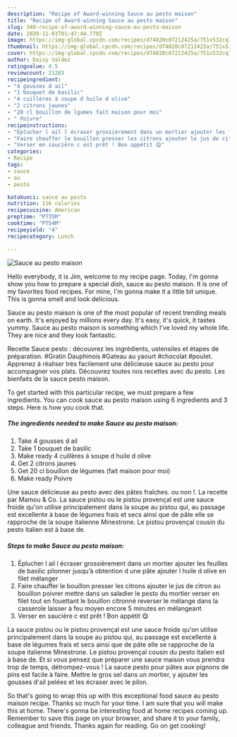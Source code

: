 ```yaml
---
description: "Recipe of Award-winning Sauce au pesto maison"
title: "Recipe of Award-winning Sauce au pesto maison"
slug: 340-recipe-of-award-winning-sauce-au-pesto-maison
date: 2020-11-01T01:47:44.770Z
image: https://img-global.cpcdn.com/recipes/d74820c07212425a/751x532cq70/sauce-au-pesto-maison-photo-principale-de-la-recette.jpg
thumbnail: https://img-global.cpcdn.com/recipes/d74820c07212425a/751x532cq70/sauce-au-pesto-maison-photo-principale-de-la-recette.jpg
cover: https://img-global.cpcdn.com/recipes/d74820c07212425a/751x532cq70/sauce-au-pesto-maison-photo-principale-de-la-recette.jpg
author: Daisy Valdez
ratingvalue: 4.5
reviewcount: 21283
recipeingredient:
- "4 gousses d ail"
- "1 bouquet de basilic"
- "4 cuillères à soupe d huile d olive"
- "2 citrons jaunes"
- "20 cl bouillon de lgumes fait maison pour moi"
- " Poivre"
recipeinstructions:
- "Éplucher l ail l écraser grossièrement dans un mortier ajouter les feuilles de basilic pilonner jusqu’à obtention d une pâte ajouter l huile d olive en filet mélanger"
- "Faire chauffer le bouillon presser les citrons ajouter le jus de citron au bouillon poivrer mettre dans un saladier le pesto du mortier verser en filet tout en fouettant le bouillon citronné reverser le mélange dans la casserole laisser à feu moyen encore 5 minutes en mélangeant"
- "Verser en saucière c est prêt ! Bon appétit 😋"
categories:
- Recipe
tags:
- sauce
- au
- pesto

katakunci: sauce au pesto 
nutrition: 116 calories
recipecuisine: American
preptime: "PT35M"
cooktime: "PT54M"
recipeyield: "4"
recipecategory: Lunch

---
```



![Sauce au pesto maison](https://img-global.cpcdn.com/recipes/d74820c07212425a/751x532cq70/sauce-au-pesto-maison-photo-principale-de-la-recette.jpg)

Hello everybody, it is Jim, welcome to my recipe page. Today, I'm gonna show you how to prepare a special dish, sauce au pesto maison. It is one of my favorites food recipes. For mine, I'm gonna make it a little bit unique. This is gonna smell and look delicious.

Sauce au pesto maison is one of the most popular of recent trending meals on earth. It's enjoyed by millions every day. It's easy, it's quick, it tastes yummy. Sauce au pesto maison is something which I've loved my whole life. They are nice and they look fantastic.

Recette Sauce pesto : découvrez les ingrédients, ustensiles et étapes de préparation. #Gratin Dauphinois #Gateau au yaourt #chocolat #poulet. Apprenez à réaliser très facilement une délicieuse sauce au pesto pour accompagner vos plats. Découvrez toutes nos recettes avec du pesto. Les bienfaits de la sauce pesto maison.


To get started with this particular recipe, we must prepare a few ingredients. You can cook sauce au pesto maison using 6 ingredients and 3 steps. Here is how you cook that.

<!--inarticleads1-->

##### The ingredients needed to make Sauce au pesto maison:

1. Take 4 gousses d ail
1. Take 1 bouquet de basilic
1. Make ready 4 cuillères à soupe d huile d olive
1. Get 2 citrons jaunes
1. Get 20 cl bouillon de légumes (fait maison pour moi)
1. Make ready  Poivre


Une sauce délicieuse au pesto avec des pâtes fraîches. ou non !. La recette par Mamou &amp; Co. La sauce pistou ou le pistou provençal est une sauce froide qu&#39;on utilise principalement dans la soupe au pistou qui, au passage est excellente à base de légumes frais et secs ainsi que de pâte elle se rapproche de la soupe italienne Minestrone. Le pistou provençal cousin du pesto italien est à base de. 

<!--inarticleads2-->

##### Steps to make Sauce au pesto maison:

1. Éplucher l ail l écraser grossièrement dans un mortier ajouter les feuilles de basilic pilonner jusqu’à obtention d une pâte ajouter l huile d olive en filet mélanger
1. Faire chauffer le bouillon presser les citrons ajouter le jus de citron au bouillon poivrer mettre dans un saladier le pesto du mortier verser en filet tout en fouettant le bouillon citronné reverser le mélange dans la casserole laisser à feu moyen encore 5 minutes en mélangeant
1. Verser en saucière c est prêt ! Bon appétit 😋


La sauce pistou ou le pistou provençal est une sauce froide qu&#39;on utilise principalement dans la soupe au pistou qui, au passage est excellente à base de légumes frais et secs ainsi que de pâte elle se rapproche de la soupe italienne Minestrone. Le pistou provençal cousin du pesto italien est à base de. Et si vous pensez que préparer une sauce maison vous prendra trop de temps, détrompez-vous ! La sauce pesto pour pâtes aux pignons de pins est facile à faire. Mettre le gros sel dans un mortier, y ajouter les gousses d&#39;ail pelées et les écraser avec le pilon. 

So that's going to wrap this up with this exceptional food sauce au pesto maison recipe. Thanks so much for your time. I am sure that you will make this at home. There's gonna be interesting food at home recipes coming up. Remember to save this page on your browser, and share it to your family, colleague and friends. Thanks again for reading. Go on get cooking!
